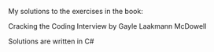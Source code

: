My solutions to the exercises in the book:

Cracking the Coding Interview by Gayle Laakmann McDowell

Solutions are written in C#